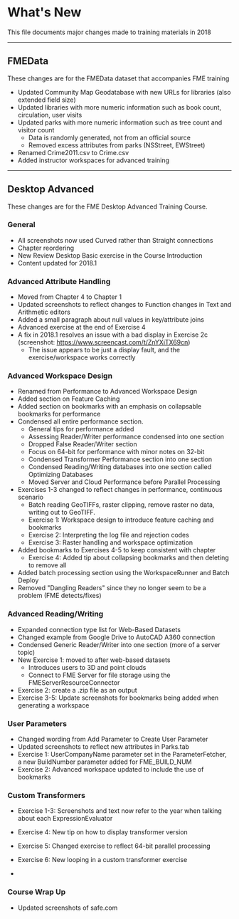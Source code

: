 # What's New #
This file documents major changes made to training materials in 2018

---

## FMEData ##
These changes are for the FMEData dataset that accompanies FME training
- Updated Community Map Geodatabase with new URLs for libraries (also extended field size)
- Updated libraries with more numeric information such as book count, circulation, user visits
- Updated parks with more numeric information such as tree count and visitor count
    + Data is randomly generated, not from an official source
    + Removed excess attributes from parks (NSStreet, EWStreet)
- Renamed Crime2011.csv to Crime.csv
- Added instructor workspaces for advanced training

---

## Desktop Advanced ##
These changes are for the FME Desktop Advanced Training Course.

### General ###
- All screenshots now used Curved rather than Straight connections
- Chapter reordering
- New Review Desktop Basic exercise in the Course Introduction
- Content updated for 2018.1

### Advanced Attribute Handling ###
- Moved from Chapter 4 to Chapter 1
- Updated screenshots to reflect changes to Function changes in Text and Arithmetic editors
- Added a small paragraph about null values in key/attribute joins
- Advanced exercise at the end of Exercise 4
- A fix in 2018.1 resolves an issue with a bad display in Exercise 2c (screenshot: https://www.screencast.com/t/ZnYXiTX69cn)
  - The issue appears to be just a display fault, and the exercise/workspace works correctly

### Advanced Workspace Design ###
- Renamed from Performance to Advanced Workspace Design
- Added section on Feature Caching 
- Added section on bookmarks with an emphasis on collapsable bookmarks for performance
- Condensed all entire performance section. 
    + General tips for performance added
    + Assessing Reader/Writer performance condensed into one section
    + Dropped False Reader/Writer section 
    + Focus on 64-bit for performance with minor notes on 32-bit
    + Condensed Transformer Performance section into one section
    + Condensed Reading/Writing databases into one section called Optimizing Databases
    + Moved Server and Cloud Performance before Parallel Processing
- Exercises 1-3 changed to reflect changes in performance, continuous scenario
    + Batch reading GeoTIFFs, raster clipping, remove raster no data, writing out to GeoTIFF. 
    + Exercise 1: Workspace design to introduce feature caching and bookmarks
    + Exercise 2: Interpreting the log file and rejection codes
    + Exercise 3: Raster handling and workspace optimization
- Added bookmarks to Exercises 4-5 to keep consistent with chapter
    + Exercise 4: Added tip about collapsing bookmarks and then deleting to remove all
- Added batch processing section using the WorkspaceRunner and Batch Deploy
- Removed "Dangling Readers" since they no longer seem to be a problem (FME detects/fixes)

### Advanced Reading/Writing ###
- Expanded connection type list for Web-Based Datasets
- Changed example from Google Drive to AutoCAD A360 connection 
- Condensed Generic Reader/Writer into one section (more of a server topic)
- New Exercise 1: moved to after web-based datasets
    + Introduces users to 3D and point clouds
    + Connect to FME Server for file storage using the FMEServerResourceConnector
- Exercise 2: create a .zip file as an output
- Exercise 3-5: Update screenshots for bookmarks being added when generating a workspace

### User Parameters ###
- Changed wording from Add Parameter to Create User Parameter
- Updated screenshots to reflect new attributes in Parks.tab
- Exercise 1: UserCompanyName parameter set in the ParameterFetcher, a new BuildNumber parameter added for FME_BUILD_NUM
- Exercise 2: Advanced workspace updated to include the use of bookmarks

### Custom Transformers ###
- Exercise 1-3: Screenshots and text now refer to the year when talking about each ExpressionEvaluator
- Exercise 4: New tip on how to display transformer version
- Exercise 5: Changed exercise to reflect 64-bit parallel processing
- Exercise 6: New looping in a custom transformer exercise 

-

### Course Wrap Up ###
- Updated screenshots of safe.com 
